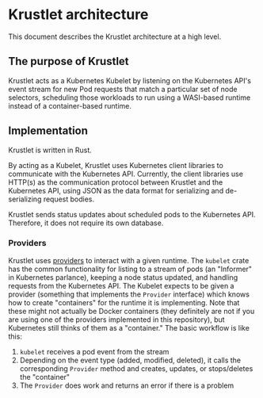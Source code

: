# Krustlet architecture

This document describes the Krustlet architecture at a high level.

## The purpose of Krustlet

Krustlet acts as a Kubernetes Kubelet by listening on the Kubernetes API's event
stream for new Pod requests that match a particular set of node selectors,
scheduling those workloads to run using a WASI-based runtime instead of a
container-based runtime.

## Implementation

Krustlet is written in Rust.

By acting as a Kubelet, Krustlet uses Kubernetes client libraries to communicate
with the Kubernetes API. Currently, the client libraries use HTTP(s) as the
communication protocol between Krustlet and the Kubernetes API, using JSON as
the data format for serializing and de-serializing request bodies.

Krustlet sends status updates about scheduled pods to the Kubernetes API.
Therefore, it does not require its own database.

### Providers
Krustlet uses [providers](./providers.md) to interact with a given runtime. The
`kubelet` crate has the common functionality for listing to a stream of pods (an
"Informer" in Kubernetes parlance), keeping a node status updated, and handling
requests from the Kubernetes API. The Kubelet expects to be given a provider
(something that implements the `Provider` interface) which knows how to create
"containers" for the runtime it is implementing. Note that these might not
actually be Docker containers (they definitely are not if you are using one of
the providers implemented in this repository), but Kubernetes still thinks of
them as a "container." The basic workflow is like this:

1. `kubelet` receives a pod event from the stream
1. Depending on the event type (added, modified, deleted), it calls the
   corresponding `Provider` method and creates, updates, or stops/deletes the
   "container"
1. The `Provider` does work and returns an error if there is a problem
